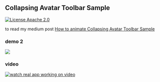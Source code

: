 ## Collapsing Avatar Toolbar Sample

[![License Apache 2.0](https://img.shields.io/badge/License-Apache%202.0-blue.svg?style=true)](http://www.apache.org/licenses/LICENSE-2.0)


to read my medium post [How to animate Collapsing Avatar Toolbar Sample](https://medium.com/@anatoliy8827/how-to-animate-collapsing-avatar-toolbar-sample-f3f37ab6c35e) 

### demo 2

![](https://github.com/SergeyBurlaka/CollapsingAvatarToolbarSample/blob/develop/art/ledger_gif_15M_cropped.gif)
 
 ### video 
 
[![watch real app working on video](https://github.com/SergeyBurlaka/CollapsingAvatarToolbarSample/blob/develop/art/3a44044605.jpg)](https://youtu.be/XGAY-VymlUI)



